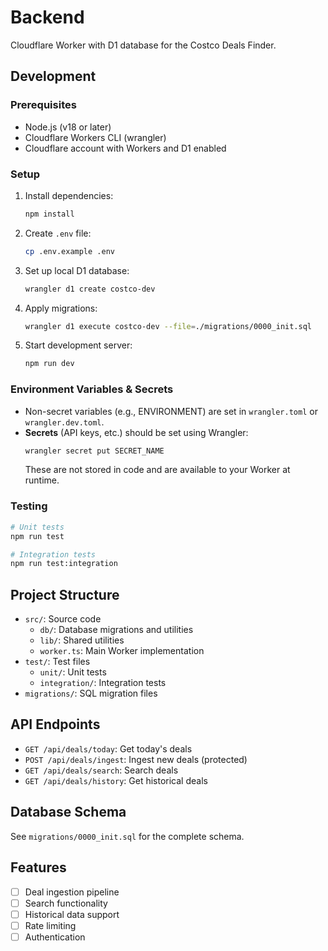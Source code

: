 # Backend

Cloudflare Worker with D1 database for the Costco Deals Finder.

## Development

### Prerequisites

- Node.js (v18 or later)
- Cloudflare Workers CLI (wrangler)
- Cloudflare account with Workers and D1 enabled

### Setup

1. Install dependencies:
   ```bash
   npm install
   ```

2. Create `.env` file:
   ```bash
   cp .env.example .env
   ```

3. Set up local D1 database:
   ```bash
   wrangler d1 create costco-dev
   ```

4. Apply migrations:
   ```bash
   wrangler d1 execute costco-dev --file=./migrations/0000_init.sql
   ```

5. Start development server:
   ```bash
   npm run dev
   ```

### Environment Variables & Secrets

- Non-secret variables (e.g., ENVIRONMENT) are set in `wrangler.toml` or `wrangler.dev.toml`.
- **Secrets** (API keys, etc.) should be set using Wrangler:
  ```bash
  wrangler secret put SECRET_NAME
  ```
  These are not stored in code and are available to your Worker at runtime.

### Testing

```bash
# Unit tests
npm run test

# Integration tests
npm run test:integration
```

## Project Structure

- `src/`: Source code
  - `db/`: Database migrations and utilities
  - `lib/`: Shared utilities
  - `worker.ts`: Main Worker implementation
- `test/`: Test files
  - `unit/`: Unit tests
  - `integration/`: Integration tests
- `migrations/`: SQL migration files

## API Endpoints

- `GET /api/deals/today`: Get today's deals
- `POST /api/deals/ingest`: Ingest new deals (protected)
- `GET /api/deals/search`: Search deals
- `GET /api/deals/history`: Get historical deals

## Database Schema

See `migrations/0000_init.sql` for the complete schema.

## Features

- [ ] Deal ingestion pipeline
- [ ] Search functionality
- [ ] Historical data support
- [ ] Rate limiting
- [ ] Authentication 